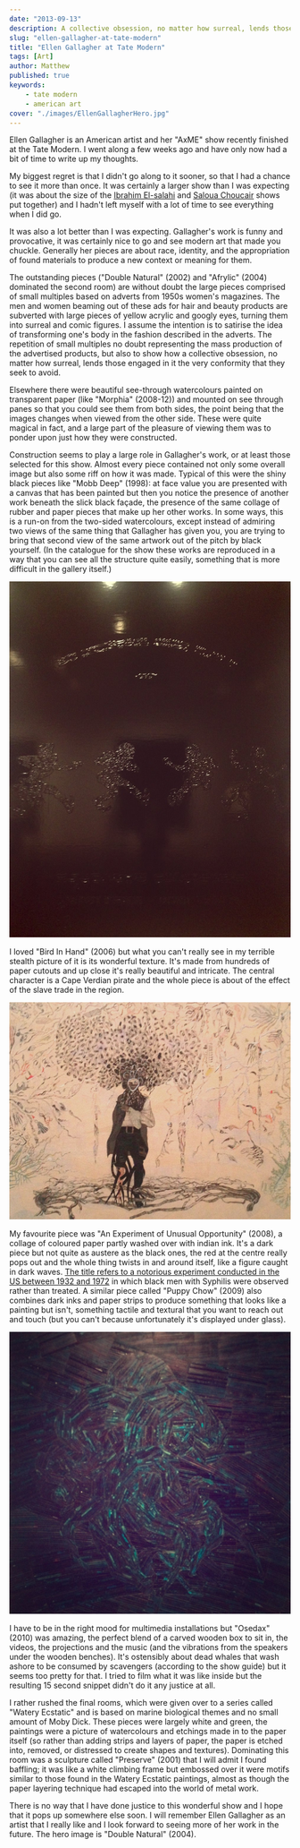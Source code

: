 ```yaml
---
date: "2013-09-13"
description: A collective obsession, no matter how surreal, lends those engaged in it the very conformity that they seek to avoid.
slug: "ellen-gallagher-at-tate-modern" 
title: "Ellen Gallagher at Tate Modern"
tags: [Art]
author: Matthew
published: true
keywords:
    - tate modern
    - american art
cover: "./images/EllenGallagherHero.jpg"
---
```


Ellen Gallagher is an American artist and her "AxME" show recently finished at the Tate Modern. I went along a few weeks ago and have only now had a bit of time to write up my thoughts.

My biggest regret is that I didn't go along to it sooner, so that I had a chance to see it more than once. It was certainly a larger show than I was expecting (it was about the size of the [Ibrahim El-salahi](ibrahim-el-salahi-at-tate-modern) and [Saloua Choucair](choucair-at-tate-modern) shows put together) and I hadn't left myself with a lot of time to see everything when I did go.

It was also a lot better than I was expecting. Gallagher's work is funny and provocative, it was certainly nice to go and see modern art that made you chuckle. Generally her pieces are about race, identity, and the appropriation of found materials to produce a new context or meaning for them.

The outstanding pieces ("Double Natural" (2002) and "Afrylic" (2004) dominated the second room) are without doubt the large pieces comprised of small multiples based on adverts from 1950s women's magazines. The men and women beaming out of these ads for hair and beauty products are subverted with large pieces of yellow acrylic and googly eyes, turning them into surreal and comic figures. I assume the intention is to satirise the idea of transforming one's body in the fashion described in the adverts. The repetition of small multiples no doubt representing the mass production of the advertised products, but also to show how a collective obsession, no matter how surreal, lends those engaged in it the very conformity that they seek to avoid.

Elsewhere there were beautiful see-through watercolours painted on transparent paper (like "Morphia" (2008-12)) and mounted on see through panes so that you could see them from both sides, the point being that the images changes when viewed from the other side. These were quite magical in fact, and a large part of the pleasure of viewing them was to ponder upon just how they were constructed.

Construction seems to play a large role in Gallagher's work, or at least those selected for this show. Almost every piece contained not only some overall image but also some riff on how it was made. Typical of this were the shiny black pieces like "Mobb Deep" (1998): at face value you are presented with a canvas that has been painted but then you notice the presence of another work beneath the slick black façade, the presence of the same collage of rubber and paper pieces that make up her other works. In some ways, this is a run-on from the two-sided watercolours, except instead of admiring two views of the same thing that Gallagher has given you, you are trying to bring that second view of the same artwork out of the pitch by black yourself. (In the catalogue for the show these works are reproduced in a way that you can see all the structure quite easily, something that is more difficult in the gallery itself.)

![](./images/MobbDeep.jpg)

I loved "Bird In Hand" (2006) but what you can't really see in my terrible stealth picture of it is its wonderful texture. It's made from hundreds of paper cutouts and up close it's really beautiful and intricate. The central character is a Cape Verdian pirate and the whole piece is about of the effect of the slave trade in the region.

![](./images/BirdInHand.jpg)

My favourite piece was "An Experiment of Unusual Opportunity" (2008), a collage of coloured paper partly washed over with indian ink. It's a dark piece but not quite as austere as the black ones, the red at the centre really pops out and the whole thing twists in and around itself, like a figure caught in dark waves. [The title refers to a notorious experiment conducted in the US between 1932 and 1972](http://en.wikipedia.org/wiki/Tuskegee_syphilis_experiment) in which black men with Syphilis were observed rather than treated. A similar piece called "Puppy Chow" (2009) also combines dark inks and paper strips to produce something that looks like a painting but isn't, something tactile and textural that you want to reach out and touch (but you can't because unfortunately it's displayed under glass).

![](./images/PuppyChow.jpg)

I have to be in the right mood for multimedia installations but "Osedax" (2010) was amazing, the perfect blend of a carved wooden box to sit in, the videos, the projections and the music (and the vibrations from the speakers under the wooden benches). It's ostensibly about dead whales that wash ashore to be consumed by scavengers (according to the show guide) but it seems too pretty for that. I tried to film what it was like inside but the resulting 15 second snippet didn't do it any justice at all.

I rather rushed the final rooms, which were given over to a series called "Watery Ecstatic" and is based on marine biological themes and no small amount of Moby Dick. These pieces were largely white and green, the paintings were a picture of watercolours and etchings made in to the paper itself (so rather than adding strips and layers of paper, the paper is etched into, removed, or distressed to create shapes and textures). Dominating this room was a sculpture called "Preserve" (2001) that I will admit I found baffling; it was like a white climbing frame but embossed over it were motifs similar to those found in the Watery Ecstatic paintings, almost as though the paper layering technique had escaped into the world of metal work.

There is no way that I have done justice to this wonderful show and I hope that it pops up somewhere else soon. I will remember Ellen Gallagher as an artist that I really like and I look forward to seeing more of her work in the future. The hero image is "Double Natural" (2004).
